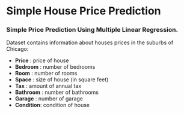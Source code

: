# Simple House Price Prediction
### Simple Price Prediction Using Multiple Linear Regression.

Dataset contains information about houses prices in the suburbs of Chicago:

-  **Price** : price of house
-  **Bedroom** : number of bedrooms
-  **Room** : number of rooms
-  **Space** : size of house (in square feet)
-  **Tax** : amount of annual tax
-  **Bathroom** : number of bathrooms
-  **Garage** : number of garage
-  **Condition**: condition of house 

